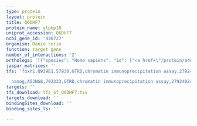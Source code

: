 ```yaml
---
type: protein
layout: protein
title: Q6DHF7
protein_name: gtpbp10
uniprot_accession: Q6DHF7
ncbi_gene_id: '436727'
organism: Danio rerio
function: target gene
number_of_interactions: '2'
orthologs: '[{"species": "Homo sapiens", "id": ["<a href=\"/protein/a4d1e9\">A4D1E9</a>"]}, {"species": "Mus musculus", "id": ["<a href=\"/protein/q8k013\">Q8K013</a>"]}, {"species": "Rattus norvegicus", "id": ["<a href=\"/protein/d4a3u1\">D4A3U1</a>"]}, {"species": "Drosophila melanogaster", "id": ["<a href=\"/protein/q9i7m2\">Q9I7M2</a>"]}, {"species": "Caenorhabditis elegans", "id": ["<a href=\"/protein/q95qu5\">Q95QU5</a>"]}]'
jaspar_matrices: ''
tfs: 'foxh1,Q9I9E1,57930,GTRD,chromatin immunoprecipitation assay,27924024%5Buid%5D,No

  nanog,A5JNG8,792333,GTRD,chromatin immunoprecipitation assay,27924024%5Buid%5D,No'
targets: ''
tfs_download: tfs_of_Q6DHF7.tsv
targets_download: ''
bindingSites_download: ''
binding_sites_ls: ''

---
```

